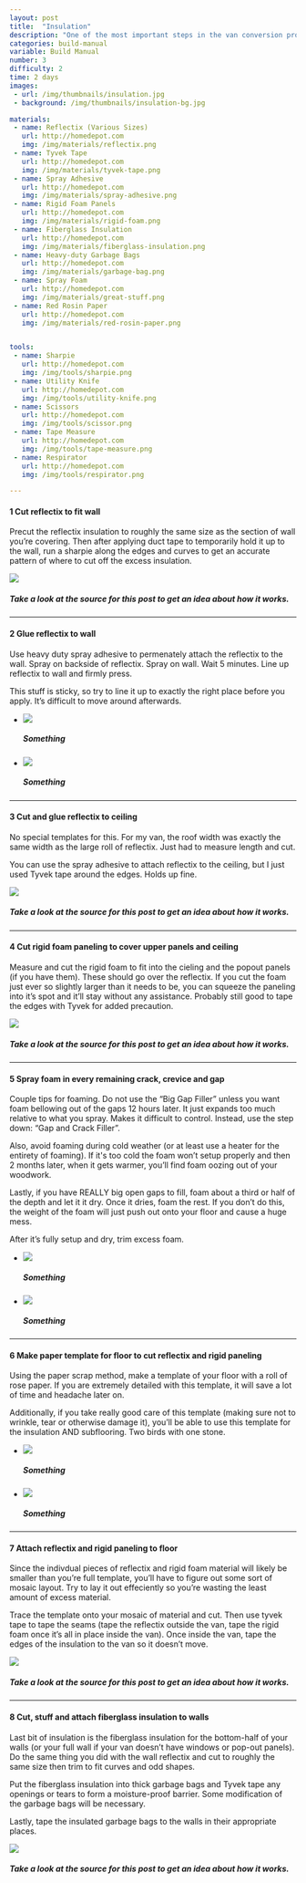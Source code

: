 ```yaml
---
layout: post
title:  "Insulation"
description: "One of the most important steps in the van conversion process. Do it wrong or not at all and you’ll regret it when winter rolls in. Big time."
categories: build-manual
variable: Build Manual
number: 3
difficulty: 2
time: 2 days
images:
 - url: /img/thumbnails/insulation.jpg
 - background: /img/thumbnails/insulation-bg.jpg

materials:
 - name: Reflectix (Various Sizes)
   url: http://homedepot.com
   img: /img/materials/reflectix.png
 - name: Tyvek Tape
   url: http://homedepot.com
   img: /img/materials/tyvek-tape.png
 - name: Spray Adhesive
   url: http://homedepot.com
   img: /img/materials/spray-adhesive.png
 - name: Rigid Foam Panels
   url: http://homedepot.com
   img: /img/materials/rigid-foam.png
 - name: Fiberglass Insulation
   url: http://homedepot.com
   img: /img/materials/fiberglass-insulation.png
 - name: Heavy-duty Garbage Bags
   url: http://homedepot.com
   img: /img/materials/garbage-bag.png
 - name: Spray Foam
   url: http://homedepot.com
   img: /img/materials/great-stuff.png
 - name: Red Rosin Paper
   url: http://homedepot.com
   img: /img/materials/red-rosin-paper.png


tools:
 - name: Sharpie
   url: http://homedepot.com
   img: /img/tools/sharpie.png
 - name: Utility Knife
   url: http://homedepot.com
   img: /img/tools/utility-knife.png
 - name: Scissors
   url: http://homedepot.com
   img: /img/tools/scissor.png
 - name: Tape Measure
   url: http://homedepot.com
   img: /img/tools/tape-measure.png
 - name: Respirator
   url: http://homedepot.com
   img: /img/tools/respirator.png

---
```

#### <span class="number"><span>1</span></span> Cut reflectix to fit wall

Precut the reflectix insulation to roughly the same size as the section of wall you’re covering. Then after applying duct tape to temporarily hold it up to the wall, run a sharpie along the edges and curves to get an accurate pattern of where to cut off the excess insulation.

<img src="../img/post-images/insulation-reflectix.jpg" /> 

##### Take a look at the source for this post to get an idea about how it works.

<hr />

#### <span class="number"><span>2</span></span> Glue reflectix to wall

Use heavy duty spray adhesive to permenately attach the reflectix to the wall. Spray on backside of reflectix. Spray on wall. Wait 5 minutes. Line up reflectix to wall and firmly press.

This stuff is sticky, so try to line it up to exactly the right place before you apply. It’s difficult to move around afterwards.

<div class="flexslider article-slider">
<ul class="slides">
  <li>
    <img src="../img/post-images/insulation-glue.jpg" /><h5>Something</h5>
  </li>
  <li>
    <img src="../img/post-images/insulation-reflectixwall.jpg" /><h5>Something</h5>
  </li>
</ul>
</div>

<hr />

#### <span class="number"><span>3</span></span> Cut and glue reflectix to ceiling

No special templates for this. For my van, the roof width was exactly the same width as the large roll of reflectix. Just had to measure length and cut. 

You can use the spray adhesive to attach reflectix to the ceiling, but I just used Tyvek tape around the edges. Holds up fine.

<img src="../img/post-images/insulation-reflectixceiling.jpg" /> 

##### Take a look at the source for this post to get an idea about how it works.

<hr />

#### <span class="number"><span>4</span></span> Cut rigid foam paneling to cover upper panels and ceiling

Measure and cut the rigid foam to fit into the cieling and the popout panels (if you have them). These should go over the reflectix. If you cut the foam just ever so slightly larger than it needs to be, you can squeeze the paneling into it’s spot and it’ll stay without any assistance. Probably still good to tape the edges with Tyvek for added precaution.

<img src="../img/post-images/insulation-panel.jpg" /> 

##### Take a look at the source for this post to get an idea about how it works.

<hr />

#### <span class="number"><span>5</span></span> Spray foam in every remaining crack, crevice and gap

Couple tips for foaming. Do not use the “Big Gap Filler” unless you want foam bellowing out of the gaps 12 hours later. It just expands too much relative to what you spray. Makes it difficult to control. Instead, use the step down: “Gap and Crack Filler”. 

Also, avoid foaming during cold weather (or at least use a heater for the entirety of foaming). If it's too cold the foam won’t setup properly and then 2 months later, when it gets warmer, you’ll find foam oozing out of your woodwork. 

Lastly, if you have REALLY big open gaps to fill, foam about a third or half of the depth and let it it dry. Once it dries, foam the rest. If you don’t do this, the weight of the foam will just push out onto your floor and cause a huge mess.

After it’s fully setup and dry, trim excess foam.

<div class="flexslider article-slider">
<ul class="slides">
  <li>
    <img src="../img/post-images/insulation-foam.jpg" /><h5>Something</h5>
  </li>
   <li>
    <img src="../img/post-images/insulation-foamcan.jpg" /><h5>Something</h5>
  </li>
</ul>
</div>

<hr />

#### <span class="number"><span>6</span></span> Make paper template for floor to cut reflectix and rigid  paneling

Using the paper scrap method, make a template of your floor with a roll of rose paper. If you are extremely detailed with this template, it will save a lot of time and headache later on. 

Additionally, if you take really good care of this template (making sure not to wrinkle, tear or otherwise damage it), you’ll be able to use this template for the insulation AND subflooring. Two birds with one stone. 

<div class="flexslider article-slider">
<ul class="slides">
  <li>
    <img src="../img/post-images/insulation-template.jpg" /><h5>Something</h5>
  </li>
   <li>
    <img src="../img/post-images/insulation-template2.jpg" /><h5>Something</h5>
  </li>
</ul>
</div>

<hr />

#### <span class="number"><span>7</span></span> Attach reflectix and rigid paneling to floor

Since the indivdual pieces of reflectix and rigid foam material will likely be smaller than you’re full template, you’ll have to figure out some sort of mosaic layout. Try to lay it out effeciently so you’re wasting the least amount of excess material.

Trace the template onto your mosaic of material and cut. Then use tyvek tape to tape the seams (tape the reflectix outside the van, tape the rigid foam once it’s all in place inside the van). Once inside the van, tape the edges of the insulation to the van so it doesn’t move.

<img src="../img/post-images/insulation-rigid.jpg" />

##### Take a look at the source for this post to get an idea about how it works.

<hr />

#### <span class="number"><span>8</span></span> Cut, stuff and attach fiberglass insulation to walls

Last bit of insulation is the fiberglass insulation for the bottom-half of your walls (or your full wall if your van doesn’t have windows or pop-out panels). Do the same thing you did with the wall reflectix and cut to roughly the same size then trim to fit curves and odd shapes.

Put the fiberglass insulation into thick garbage bags and Tyvek tape any openings or tears to form a moisture-proof barrier. Some modification of the garbage bags will be necessary. 

Lastly, tape the insulated garbage bags to the walls in their appropriate places.

<img src="../img/post-images/insulation-fiberglass.jpg" />

##### Take a look at the source for this post to get an idea about how it works.


[jekyll]:      http://jekyllrb.com
[jekyll-gh]:   https://github.com/jekyll/jekyll
[jekyll-help]: https://github.com/jekyll/jekyll-help
